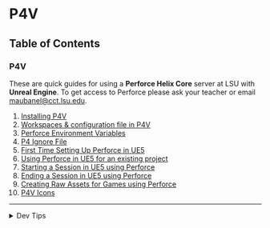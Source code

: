 # P4V

## Table of Contents

### P4V

These are quick guides for using a **Perforce Helix Core** server at LSU with **Unreal Engine**. To get access to Perforce please ask your teacher or email [maubanel@cct.lsu.edu](mailto:maubanel@cct.lsu.edu).

1. [Installing P4V](installing/README.md#user-content-installing-p4v)
2. [Workspaces & configuration file in P4V](workspaces/README.md#user-content-workspaces-in-p4v)
3. [Perforce Environment Variables](environment/README.md#user-content-perforce-environment-variables)
4. [P4 Ignore File](P4/README.md#user-content-p4ignore)
5. [First Time Setting Up Perforce in UE5](ue5/README.md#user-content-setting-up-perforce-in-ue5)
6. [Using Perforce in UE5 for an existing project](ue5-existing/README.md#user-content-using-perforce-in-ue5) 
7. [Starting a Session in UE5 using Perforce](starting-ue5/README.md#user-content-starting-a-session-in-ue5-using-perforce)
8. [Ending a Session in UE5 using Perforce](quitting-ue5/README.md#user-content-ending-a-session-in-ue5-using-perforce)
9. [Creating Raw Assets for Games using Perforce](raw/README.md#user-content-creating-raw-assets-for-games-using-perforce)
10. [P4V Icons](icons/README.md#user-content-p4v-icons)

---

<details>
  <summary>Dev Tips</summary>

  make git m="add commit message"
</details>


